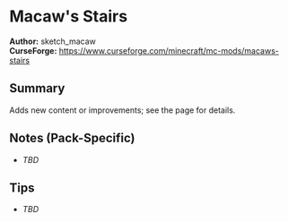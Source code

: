 # Macaw's Stairs

**Author:** sketch_macaw  
**CurseForge:** https://www.curseforge.com/minecraft/mc-mods/macaws-stairs

## Summary
Adds new content or improvements; see the page for details.

## Notes (Pack-Specific)
- _TBD_

## Tips
- _TBD_

